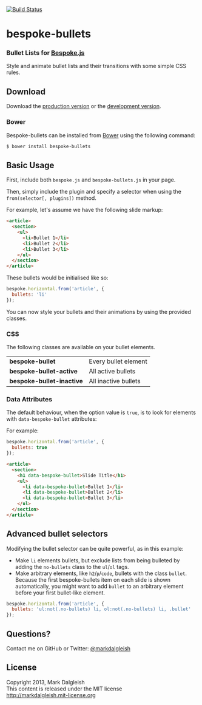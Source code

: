 [![Build Status](https://secure.travis-ci.org/markdalgleish/bespoke-bullets.png)](http://travis-ci.org/markdalgleish/bespoke-bullets)

# bespoke-bullets

### Bullet Lists for [Bespoke.js](https://github.com/markdalgleish/bespoke.js)

Style and animate bullet lists and their transitions with some simple CSS rules.

## Download

Download the [production version][min] or the [development version][max].

[min]: https://raw.github.com/markdalgleish/bespoke-bullets/master/dist/bespoke-bullets.min.js
[max]: https://raw.github.com/markdalgleish/bespoke-bullets/master/dist/bespoke-bullets.js

### Bower

Bespoke-bullets can be installed from [Bower](http://twitter.github.com/bower/) using the following command:

```bash
$ bower install bespoke-bullets
```

## Basic Usage

First, include both `bespoke.js` and `bespoke-bullets.js` in your page.

Then, simply include the plugin and specify a selector when using the `from(selector[, plugins])` method.

For example, let's assume we have the following slide markup:

```html
<article>
  <section>
    <ul>
      <li>Bullet 1</li>
      <li>Bullet 2</li>
      <li>Bullet 3</li>
    </ul>
  </section>
</article>
```

These bullets would be initialised like so:

```js
bespoke.horizontal.from('article', {
  bullets: 'li'
});
```

You can now style your bullets and their animations by using the provided classes.

### CSS

The following classes are available on your bullet elements.

<table>
   <tr>
    <td><b>bespoke-bullet</b></td>
    <td>Every bullet element</td>
   </tr>
   <tr>
    <td><b>bespoke-bullet-active</b></td>
    <td>All active bullets</td>
   </tr>
   <tr>
    <td><b>bespoke-bullet-inactive</b></td>
    <td>All inactive bullets</td>
   </tr>
</table>

### Data Attributes

The default behaviour, when the option value is `true`, is to look for elements with `data-bespoke-bullet` attributes:

For example:

```js
bespoke.horizontal.from('article', {
  bullets: true
});
```

```html
<article>
  <section>
    <h1 data-bespoke-bullet>Slide Title</h1>
    <ul>
      <li data-bespoke-bullet>Bullet 1</li>
      <li data-bespoke-bullet>Bullet 2</li>
      <li data-bespoke-bullet>Bullet 3</li>
    </ul>
  </section>
</article>
```

## Advanced bullet selectors

Modifying the bullet selector can be quite powerful, as in this example:

- Make `li` elements bullets, but exclude lists from being bulleted by adding the `no-bullets` class to the `ul`/`ol` tags.
- Make arbitrary elements, like `h2`/`p`/`code`, bullets with the class `bullet`. Because the first bespoke-bullets item on each slide is shown automatically, you might want to add `bullet` to an arbitrary element before your first bullet-like element.

```js
bespoke.horizontal.from('article', {
  bullets: 'ul:not(.no-bullets) li, ol:not(.no-bullets) li, .bullet'
});
```

## Questions?

Contact me on GitHub or Twitter: [@markdalgleish](http://twitter.com/markdalgleish)

## License

Copyright 2013, Mark Dalgleish  
This content is released under the MIT license  
http://markdalgleish.mit-license.org
